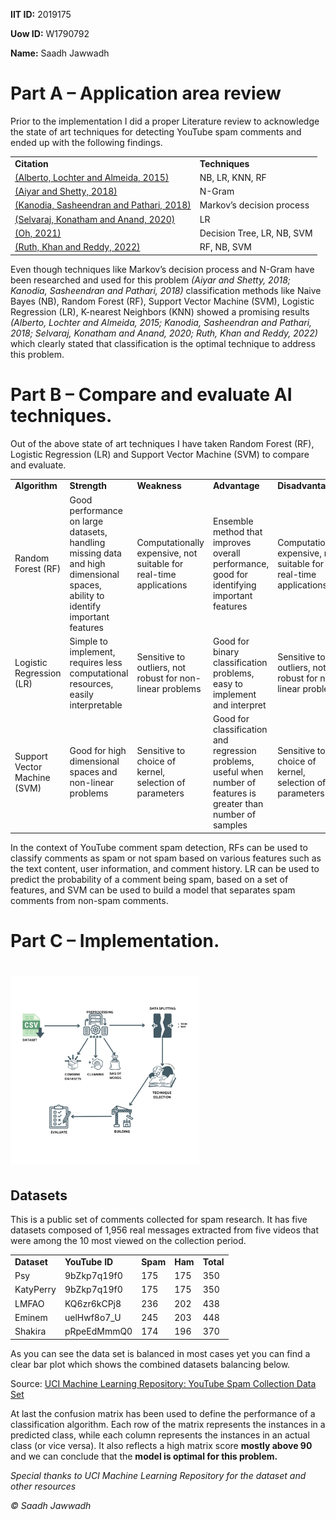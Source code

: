 <p>
<strong>IIT ID:</strong> 2019175
</p>
<p>
<strong>Uow ID:</strong> W1790792
</p>
<p>
<strong>Name:</strong> Saadh Jawwadh
</p>

<h1 id="part-a-–-application-area-review">Part A – Application area review</h1>
<p>
Prior to the implementation I did a proper Literature review to acknowledge the
state of art techniques for detecting YouTube spam comments and ended up with
the following findings.
</p>
<table>
  <tr>
   <td><strong>Citation</strong>
   </td>
   <td><strong>Techniques</strong>
   </td>
  </tr>
  <tr>
   <td><a href="https://doi.org/10.1109/ICMLA.2015.37">(Alberto, Lochter and
Almeida, 2015)</a>
   </td>
   <td>NB, LR, KNN, RF
   </td>
  </tr>
  <tr>
   <td><a href="https://doi.org/10.1016/j.procs.2018.05.181">(Aiyar and Shetty,
2018)</a>
   </td>
   <td>N-Gram
   </td>
  </tr>
  <tr>
   <td><a href="https://doi.org/10.1109/ICACCI.2018.8554405">(Kanodia,
Sasheendran and Pathari, 2018)</a>
   </td>
   <td>Markov’s decision process
   </td>
  </tr>
  <tr>
   <td><a
href="https://www.irjet.net/archives/V7/i4/IRJET-V7I488.pdf">(Selvaraj, Konatham
and Anand, 2020)</a>
   </td>
   <td>LR
   </td>
  </tr>
  <tr>
   <td><a href="https://doi.org/10.1109/ACCESS.2021.3121508">(Oh, 2021)</a>
   </td>
   <td>Decision Tree, LR, NB, SVM
   </td>
  </tr>
  <tr>
   <td><a
href="https://www.semanticscholar.org/paper/A-COMPARATIVE-STUDY-ON-YOUTUBE-SPAM-COMMENT-USING-Ruth-Khan/644b2af51efb2ddbff0634af974b6c0d5abea30d">(Ruth,
Khan and Reddy, 2022)</a>
   </td>
   <td>RF, NB, SVM
   </td>
  </tr>
</table>
<p>
Even though techniques like Markov’s decision process and N-Gram have been
researched and used for this problem <em>(Aiyar and Shetty, 2018; Kanodia,
Sasheendran and Pathari, 2018)</em> classification methods like Naive Bayes
(NB), Random Forest (RF), Support Vector Machine (SVM), Logistic Regression
(LR), K-nearest Neighbors (KNN)  showed a promising results <em>(Alberto,
Lochter and Almeida, 2015; Kanodia, Sasheendran and Pathari, 2018; Selvaraj,
Konatham and Anand, 2020; Ruth, Khan and Reddy, 2022) </em>which clearly stated
that classification is the optimal technique to address this problem.
</p>
<h1 id="part-b-–-compare-and-evaluate-ai-techniques">Part B – Compare and
evaluate AI techniques.</h1>
<p>
Out of the above state of art techniques I have taken Random Forest (RF),
Logistic Regression (LR) and  Support Vector Machine (SVM) to compare and
evaluate.
</p>
<table>
  <tr>
   <td><strong>Algorithm</strong>
   </td>
   <td><strong>Strength</strong>
   </td>
   <td><strong>Weakness</strong>
   </td>
   <td><strong>Advantage</strong>
   </td>
   <td><strong>Disadvantage</strong>
   </td>
   <td><strong>Input</strong>
   </td>
   <td><strong>Output</strong>
   </td>
  </tr>
  <tr>
   <td>Random Forest (RF)
   </td>
   <td>Good performance on large datasets, handling missing data and high
dimensional spaces, ability to identify important features
   </td>
   <td>Computationally expensive, not suitable for real-time applications
   </td>
   <td>Ensemble method that improves overall performance, good for identifying
important features
   </td>
   <td>Computationally expensive, not suitable for real-time applications
   </td>
   <td>Numerical or categorical features
   </td>
   <td>Binary class label (spam or not spam)
   </td>
  </tr>
  <tr>
   <td>Logistic Regression (LR)
   </td>
   <td>Simple to implement, requires less computational resources, easily
interpretable
   </td>
   <td>Sensitive to outliers, not robust for non-linear problems
   </td>
   <td>Good for binary classification problems, easy to implement and interpret
   </td>
   <td>Sensitive to outliers, not robust for non-linear problems
   </td>
   <td>Numerical or categorical features
   </td>
   <td>Binary class label (spam or not spam)
   </td>
  </tr>
  <tr>
   <td>Support Vector Machine (SVM)
   </td>
   <td>Good for high dimensional spaces and non-linear problems
   </td>
   <td>Sensitive to choice of kernel, selection of parameters
   </td>
   <td>Good for classification and regression problems, useful when number of
features is greater than number of samples
   </td>
   <td>Sensitive to choice of kernel, selection of parameters
   </td>
   <td>Numerical or categorical features
   </td>
   <td>Class label, boundary that separates the two classes
   </td>
  </tr>
</table>
<p>
In the context of YouTube comment spam detection, RFs can be used to classify
comments as spam or not spam based on various features such as the text content,
user information, and comment history. LR can be used to predict the probability
of a comment being spam, based on a set of features, and SVM can be used to
build a model that separates spam comments from non-spam comments.
</p>
<h1 id="part-c-–-implementation">Part C – Implementation.</h1>
<h1>
<img src="AAI.png" width="60%" alt="alt_text" title="image_tooltip">
</h1>
<h2 id="datasets">Datasets</h2>
<p>
This is a public set of comments collected for spam research. It has five
datasets composed of 1,956 real messages extracted from five videos that were
among the 10 most viewed on the collection period.
</p>
<table>
  <tr>
   <td><strong>Dataset </strong>
   </td>
   <td><strong>YouTube ID</strong>
   </td>
   <td><strong>Spam </strong>
   </td>
   <td><strong>Ham </strong>
   </td>
   <td><strong>Total</strong>
   </td>
  </tr>
  <tr>
   <td>Psy
   </td>
   <td>9bZkp7q19f0
   </td>
   <td>175
   </td>
   <td>175
   </td>
   <td>350
   </td>
  </tr>
  <tr>
   <td>KatyPerry
   </td>
   <td>9bZkp7q19f0
   </td>
   <td>175
   </td>
   <td>175
   </td>
   <td>350
   </td>
  </tr>
  <tr>
   <td>LMFAO
   </td>
   <td>KQ6zr6kCPj8
   </td>
   <td>236
   </td>
   <td>202
   </td>
   <td>438
   </td>
  </tr>
  <tr>
   <td>Eminem
   </td>
   <td>uelHwf8o7_U
   </td>
   <td>245
   </td>
   <td>203
   </td>
   <td>448
   </td>
  </tr>
  <tr>
   <td>Shakira
   </td>
   <td>pRpeEdMmmQ0
   </td>
   <td>174
   </td>
   <td>196
   </td>
   <td>370
   </td>
  </tr>
</table>
<p>
As you can see the data set is balanced in most cases yet you can find a clear
bar plot which shows the combined datasets balancing below.
</p>
<p>
Source: <a
href="https://archive.ics.uci.edu/ml/datasets/YouTube+Spam+Collection#">UCI
Machine Learning Repository: YouTube Spam Collection Data Set</a>
</p>

<p>
At last the confusion matrix has been used to define the performance of a classification algorithm. Each row of the matrix represents the instances in a predicted class, while each column represents the instances in an actual class (or vice versa). It also reflects a high matrix score <strong>mostly above 90</strong> and we can conclude that the <strong>model is optimal for this problem.</strong>
</p>

<p>
<em>Special thanks to UCI Machine Learning Repository for the dataset and other resources</em>
</p>
<p>
<em> © Saadh Jawwadh</em>
</p>
